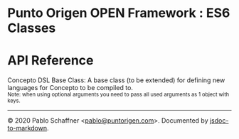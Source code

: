 # Punto Origen OPEN Framework : ES6 Classes

# API Reference
Concepto DSL Base Class: A base class (to be extended) for defining new languages for Concepto to be compiled to.<br/><sup>Note: when using optional arguments you need to pass all used arguments as 1 object with keys.</sup>


* * *

&copy; 2020 Pablo Schaffner &lt;pablo@puntorigen.com&gt;.
Documented by [jsdoc-to-markdown](https://github.com/jsdoc2md/jsdoc-to-markdown).